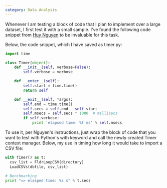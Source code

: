 ```yaml
---
category: Data Analysis
---
```

Whenever I am testing a block of code that I plan to implement over a large dataset, I first test it with a small sample. I've found the following code snippet from [Huy Nguyen](https://www.huyng.com/posts/python-performance-analysis) to be invaluable for this task.

Below, the code snippet, which I have saved as timer.py:

```python
import time

class Timer(object):
    def __init__(self, verbose=False):
        self.verbose = verbose

    def __enter__(self):
        self.start = time.time()
        return self

    def __exit__(self, *args):
        self.end = time.time()
        self.secs = self.end - self.start
        self.msecs = self.secs * 1000  # millisecs
        if self.verbose:
            print 'elapsed time: %f ms' % self.msecs
```

To use it, per Nguyen's instructions, just wrap the block of code that you want to test with Python's with keyword and call the newly created Timer context manager. Below, my use in timing how long it would take to import a CSV file:

```python
with Timer() as t:
  csv_list = FldrLoopCSV(directory)
  LoadCSVs(dbfile, csv_list)

# Benchmarking
print "=> elasped time: %s s" % t.secs
```

